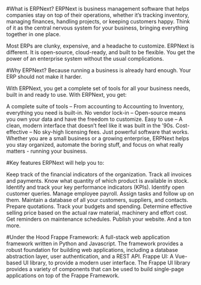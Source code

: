 #What is ERPNext? 
ERPNext is business management software that helps companies stay on top of their operations, whether it’s tracking inventory, managing finances, handling projects, or keeping customers happy. Think of it as the central nervous system for your business, bringing everything together in one place.

Most ERPs are clunky, expensive, and a headache to customize. ERPNext is different. It is open-source, cloud-ready, and built to be flexible. You get the power of an enterprise system without the usual complications.


#Why ERPNext? 
Because running a business is already hard enough. Your ERP should not make it harder.

With ERPNext, you get a complete set of tools for all your business needs, built in and ready to use. With ERPNext, you get:

A complete suite of tools – From accounting to Accounting to Inventory, everything you need is built-in.
No vendor lock-in – Open-source means you own your data and have the freedom to customize.
Easy to use – A clean, modern interface that doesn’t feel like it was built in the ’90s.
Cost-effective – No sky-high licensing fees. Just powerful software that works.
Whether you are a small business or a growing enterprise, ERPNext helps you stay organized, automate the boring stuff, and focus on what really matters - running your business.

#Key features 
ERPNext will help you to:

Keep track of the financial indicators of the organization.
Track all invoices and payments.
Know what quantity of which product is available in stock.
Identify and track your key performance indicators (KPIs).
Identify open customer queries.
Manage employee payroll.
Assign tasks and follow up on them.
Maintain a database of all your customers, suppliers, and contacts.
Prepare quotations.
Track your budgets and spending.
Determine effective selling price based on the actual raw material, machinery and effort cost.
Get reminders on maintenance schedules.
Publish your website.
And a ton more.

#Under the Hood 
Frappe Framework: A full-stack web application framework written in Python and Javascript. The framework provides a robust foundation for building web applications, including a database abstraction layer, user authentication, and a REST API.
Frappe UI: A Vue-based UI library, to provide a modern user interface. The Frappe UI library provides a variety of components that can be used to build single-page applications on top of the Frappe Framework.

